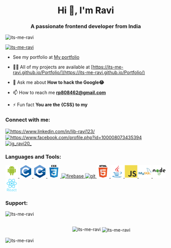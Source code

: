 <h1 align="center">Hi 👋, I'm Ravi</h1>
<h3 align="center">A passionate frontend developer from India</h3>

<p align="left"> <img src="https://komarev.com/ghpvc/?username=its-me-ravi&label=Profile%20views&color=0e75b6&style=flat" alt="its-me-ravi" /> </p>

<p align="left"> <a href="https://github.com/ryo-ma/github-profile-trophy"><img src="https://github-profile-trophy.vercel.app/?username=its-me-ravi" alt="its-me-ravi" /></a> </p>

- See my portfolio at [My portfolio](https://its-me-ravi.github.io/Portfolio/)

- 👨‍💻 All of my projects are available at [https://its-me-ravi.github.io/Portfolio/](https://its-me-ravi.github.io/Portfolio/)

- 💬 Ask me about **How to hack the Google😂**

- 📫 How to reach me **rp808462@gmail.com**

  

- ⚡ Fun fact **You are the {CSS} to my </HTML>**

<h3 align="left">Connect with me:</h3>
<p align="left">
<a href="https://linkedin.com/in/https://www.linkedin.com/in/lib-ravi123/" target="blank"><img align="center" src="https://raw.githubusercontent.com/rahuldkjain/github-profile-readme-generator/master/src/images/icons/Social/linked-in-alt.svg" alt="https://www.linkedin.com/in/lib-ravi123/" height="30" width="40" /></a>
<a href="https://fb.com/https://www.facebook.com/profile.php?id=100008073435394" target="blank"><img align="center" src="https://raw.githubusercontent.com/rahuldkjain/github-profile-readme-generator/master/src/images/icons/Social/facebook.svg" alt="https://www.facebook.com/profile.php?id=100008073435394" height="30" width="40" /></a>
<a href="https://instagram.com/ig_ravi20_" target="blank"><img align="center" src="https://raw.githubusercontent.com/rahuldkjain/github-profile-readme-generator/master/src/images/icons/Social/instagram.svg" alt="ig_ravi20_" height="30" width="40" /></a>
</p>

<h3 align="left">Languages and Tools:</h3>
<p align="left"> <a href="https://developer.android.com" target="_blank" rel="noreferrer"> <img src="https://raw.githubusercontent.com/devicons/devicon/master/icons/android/android-original-wordmark.svg" alt="android" width="40" height="40"/> </a> <a href="https://www.cprogramming.com/" target="_blank" rel="noreferrer"> <img src="https://raw.githubusercontent.com/devicons/devicon/master/icons/c/c-original.svg" alt="c" width="40" height="40"/> </a> <a href="https://www.w3schools.com/cpp/" target="_blank" rel="noreferrer"> <img src="https://raw.githubusercontent.com/devicons/devicon/master/icons/cplusplus/cplusplus-original.svg" alt="cplusplus" width="40" height="40"/> </a> <a href="https://www.w3schools.com/css/" target="_blank" rel="noreferrer"> <img src="https://raw.githubusercontent.com/devicons/devicon/master/icons/css3/css3-original-wordmark.svg" alt="css3" width="40" height="40"/> </a> <a href="https://firebase.google.com/" target="_blank" rel="noreferrer"> <img src="https://www.vectorlogo.zone/logos/firebase/firebase-icon.svg" alt="firebase" width="40" height="40"/> </a> <a href="https://git-scm.com/" target="_blank" rel="noreferrer"> <img src="https://www.vectorlogo.zone/logos/git-scm/git-scm-icon.svg" alt="git" width="40" height="40"/> </a> <a href="https://www.w3.org/html/" target="_blank" rel="noreferrer"> <img src="https://raw.githubusercontent.com/devicons/devicon/master/icons/html5/html5-original-wordmark.svg" alt="html5" width="40" height="40"/> </a> <a href="https://www.java.com" target="_blank" rel="noreferrer"> <img src="https://raw.githubusercontent.com/devicons/devicon/master/icons/java/java-original.svg" alt="java" width="40" height="40"/> </a> <a href="https://developer.mozilla.org/en-US/docs/Web/JavaScript" target="_blank" rel="noreferrer"> <img src="https://raw.githubusercontent.com/devicons/devicon/master/icons/javascript/javascript-original.svg" alt="javascript" width="40" height="40"/> </a> <a href="https://www.mysql.com/" target="_blank" rel="noreferrer"> <img src="https://raw.githubusercontent.com/devicons/devicon/master/icons/mysql/mysql-original-wordmark.svg" alt="mysql" width="40" height="40"/> </a> <a href="https://nodejs.org" target="_blank" rel="noreferrer"> <img src="https://raw.githubusercontent.com/devicons/devicon/master/icons/nodejs/nodejs-original-wordmark.svg" alt="nodejs" width="40" height="40"/> </a> <a href="https://reactjs.org/" target="_blank" rel="noreferrer"> <img src="https://raw.githubusercontent.com/devicons/devicon/master/icons/react/react-original-wordmark.svg" alt="react" width="40" height="40"/> </a> </p>

<h3 align="left">Support:</h3>
<p><a href="https://www.buymeacoffee.com/Its-me-ravi"> <img align="left" src="https://cdn.buymeacoffee.com/buttons/v2/default-yellow.png" height="50" width="210" alt="Its-me-ravi" /></a></p><br><br>

<p><img align="left" src="https://github-readme-stats.vercel.app/api/top-langs?username=its-me-ravi&show_icons=true&locale=en&layout=compact" alt="its-me-ravi" /></p>

<p>&nbsp;<img align="center" src="https://github-readme-stats.vercel.app/api?username=its-me-ravi&show_icons=true&locale=en" alt="its-me-ravi" /></p>

<p><img align="center" src="https://github-readme-streak-stats.herokuapp.com/?user=its-me-ravi&" alt="its-me-ravi" /></p>
